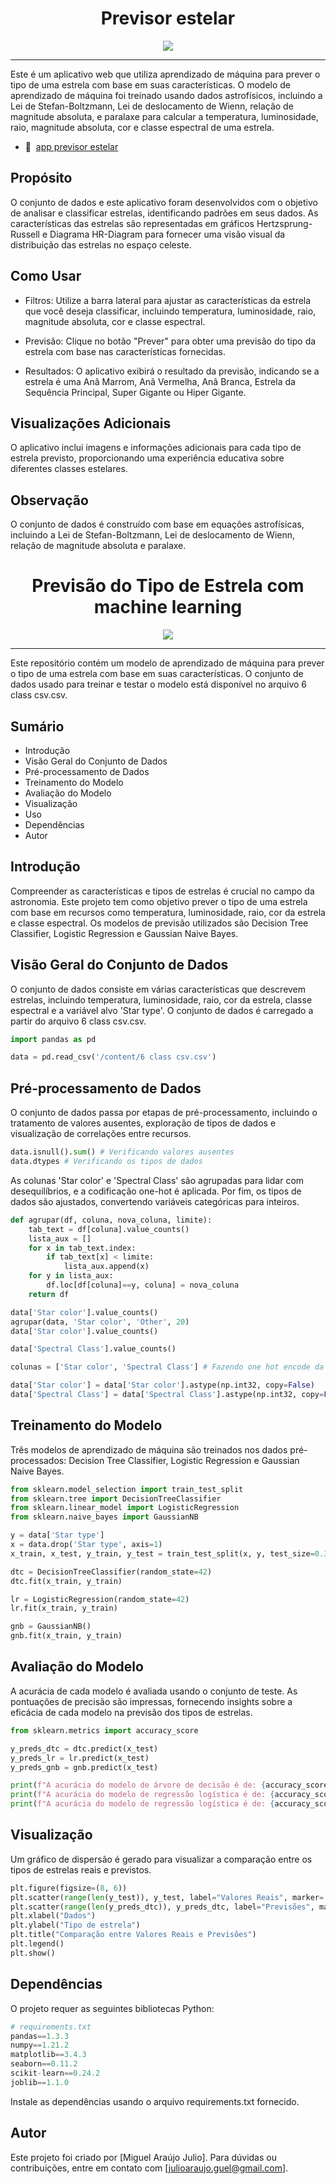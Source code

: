 <div align=center>
  
# Previsor estelar

<img src="deploy_star_app.gif"/>
</div>

---
Este é um aplicativo web que utiliza aprendizado de máquina para prever o tipo de uma estrela com base em suas características. O modelo de aprendizado de máquina foi treinado usando dados astrofísicos, incluindo a Lei de Stefan-Boltzmann, Lei de deslocamento de Wienn, relação de magnitude absoluta, e paralaxe para calcular a temperatura, luminosidade, raio, magnitude absoluta, cor e classe espectral de uma estrela.

- 🌌  [app previsor estelar](https://previsor-estelar.streamlit.app/)

## Propósito
O conjunto de dados e este aplicativo foram desenvolvidos com o objetivo de analisar e classificar estrelas, identificando padrões em seus dados. As características das estrelas são representadas em gráficos Hertzsprung-Russell e Diagrama HR-Diagram para fornecer uma visão visual da distribuição das estrelas no espaço celeste.

## Como Usar
- Filtros: Utilize a barra lateral para ajustar as características da estrela que você deseja classificar, incluindo temperatura, luminosidade, raio, magnitude absoluta, cor e classe espectral.

- Previsão: Clique no botão "Prever" para obter uma previsão do tipo da estrela com base nas características fornecidas.

- Resultados: O aplicativo exibirá o resultado da previsão, indicando se a estrela é uma Anã Marrom, Anã Vermelha, Anã Branca, Estrela da Sequência Principal, Super Gigante ou Hiper Gigante.

## Visualizações Adicionais
O aplicativo inclui imagens e informações adicionais para cada tipo de estrela previsto, proporcionando uma experiência educativa sobre diferentes classes estelares.

## Observação
O conjunto de dados é construído com base em equações astrofísicas, incluindo a Lei de Stefan-Boltzmann, Lei de deslocamento de Wienn, relação de magnitude absoluta e paralaxe.

<div align=center>
  
# Previsão do Tipo de Estrela com machine learning
<img src="https://olhardigital.com.br/wp-content/uploads/2020/03/20200302074536-scaled.jpg"/>
</div>

---
Este repositório contém um modelo de aprendizado de máquina para prever o tipo de uma estrela com base em suas características. O conjunto de dados usado para treinar e testar o modelo está disponível no arquivo 6 class csv.csv.

## Sumário
- Introdução
- Visão Geral do Conjunto de Dados
- Pré-processamento de Dados
- Treinamento do Modelo
- Avaliação do Modelo
- Visualização
- Uso
- Dependências
- Autor
## Introdução
Compreender as características e tipos de estrelas é crucial no campo da astronomia. Este projeto tem como objetivo prever o tipo de uma estrela com base em recursos como temperatura, luminosidade, raio, cor da estrela e classe espectral. Os modelos de previsão utilizados são Decision Tree Classifier, Logistic Regression e Gaussian Naive Bayes.

## Visão Geral do Conjunto de Dados
O conjunto de dados consiste em várias características que descrevem estrelas, incluindo temperatura, luminosidade, raio, cor da estrela, classe espectral e a variável alvo 'Star type'. O conjunto de dados é carregado a partir do arquivo 6 class csv.csv.

```python
import pandas as pd

data = pd.read_csv('/content/6 class csv.csv')
```
## Pré-processamento de Dados
O conjunto de dados passa por etapas de pré-processamento, incluindo o tratamento de valores ausentes, exploração de tipos de dados e visualização de correlações entre recursos.

```python
data.isnull().sum() # Verificando valores ausentes
data.dtypes # Verificando os tipos de dados
```
As colunas 'Star color' e 'Spectral Class' são agrupadas para lidar com desequilíbrios, e a codificação one-hot é aplicada. Por fim, os tipos de dados são ajustados, convertendo variáveis categóricas para inteiros.

```python
def agrupar(df, coluna, nova_coluna, limite):
    tab_text = df[coluna].value_counts()
    lista_aux = []
    for x in tab_text.index:
        if tab_text[x] < limite:
            lista_aux.append(x)
    for y in lista_aux:
        df.loc[df[coluna]==y, coluna] = nova_coluna
    return df

data['Star color'].value_counts()
agrupar(data, 'Star color', 'Other', 20)
data['Star color'].value_counts()

data['Spectral Class'].value_counts()

colunas = ['Star color', 'Spectral Class'] # Fazendo one hot encode da coluna Label

data['Star color'] = data['Star color'].astype(np.int32, copy=False)
data['Spectral Class'] = data['Spectral Class'].astype(np.int32, copy=False)
```
## Treinamento do Modelo
Três modelos de aprendizado de máquina são treinados nos dados pré-processados: Decision Tree Classifier, Logistic Regression e Gaussian Naive Bayes.

```python
from sklearn.model_selection import train_test_split
from sklearn.tree import DecisionTreeClassifier
from sklearn.linear_model import LogisticRegression
from sklearn.naive_bayes import GaussianNB

y = data['Star type']
x = data.drop('Star type', axis=1)
x_train, x_test, y_train, y_test = train_test_split(x, y, test_size=0.3, random_state=42)

dtc = DecisionTreeClassifier(random_state=42)
dtc.fit(x_train, y_train)

lr = LogisticRegression(random_state=42)
lr.fit(x_train, y_train)

gnb = GaussianNB()
gnb.fit(x_train, y_train)
```
## Avaliação do Modelo
A acurácia de cada modelo é avaliada usando o conjunto de teste. As pontuações de precisão são impressas, fornecendo insights sobre a eficácia de cada modelo na previsão dos tipos de estrelas.

```python
from sklearn.metrics import accuracy_score

y_preds_dtc = dtc.predict(x_test)
y_preds_lr = lr.predict(x_test)
y_preds_gnb = gnb.predict(x_test)

print(f"A acurácia do modelo de árvore de decisão é de: {accuracy_score(y_test, y_preds_dtc) * 100}%")
print(f"A acurácia do modelo de regressão logística é de: {accuracy_score(y_test, y_preds_lr) * 100}%")
print(f"A acurácia do modelo de regressão logística é de: {accuracy_score(y_test, y_preds_gnb) * 100}%")
```
## Visualização
Um gráfico de dispersão é gerado para visualizar a comparação entre os tipos de estrelas reais e previstos.

```python
plt.figure(figsize=(8, 6))
plt.scatter(range(len(y_test)), y_test, label="Valores Reais", marker='o')
plt.scatter(range(len(y_preds_dtc)), y_preds_dtc, label="Previsões", marker='x')
plt.xlabel("Dados")
plt.ylabel("Tipo de estrela")
plt.title("Comparação entre Valores Reais e Previsões")
plt.legend()
plt.show()
```

## Dependências
O projeto requer as seguintes bibliotecas Python:

```python
# requirements.txt
pandas==1.3.3
numpy==1.21.2
matplotlib==3.4.3
seaborn==0.11.2
scikit-learn==0.24.2
joblib==1.1.0
```
Instale as dependências usando o arquivo requirements.txt fornecido.

## Autor
Este projeto foi criado por [Miguel Araújo Julio]. Para dúvidas ou contribuições, entre em contato com [julioaraujo.guel@gmail.com].
